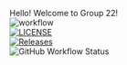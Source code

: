 Hello! Welcome to Group 22!<br>
![workflow](https://github.com/noritateo/devops-22/actions/workflows/main.yml/badge.svg)<br>
[![LICENSE](https://img.shields.io/github/license/noritateo/devops-22.svg?style=flat-square)](https://github.com/noritateo/devops-22/blob/master/LICENSE)<br>
[![Releases](https://img.shields.io/github/release/noritateo/devops-22/all.svg?style=flat-square)](https://github.com/noritateo/devops-22/releases)<br>
![GitHub Workflow Status](https://img.shields.io/github/actions/workflow/status/noritateo/devops-22/main.yml?branch=develop&style=flat-square)
